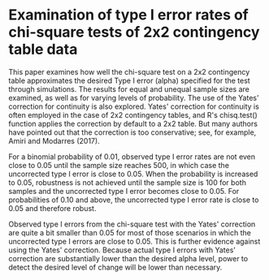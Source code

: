 # Examination of type I error rates of chi-square tests of 2x2 contingency table data
This paper examines how well the chi-square test on a 2x2 contingency table approximates the desired Type I error (alpha) specified for the test through simulations. The results for equal and unequal sample sizes are examined, as well as for varying levels of probability. The use of the Yates' correction for continuity is also explored. Yates' correction for continuity is often employed in the case of 2x2 contingency tables, and R's chisq.test() function applies the correction by default to a 2x2 table. But many authors have pointed out that the correction is too conservative; see, for example, Amiri and Modarres (2017).

For a binomial probability of 0.01, observed type I error rates are not even close to 0.05 until the sample size reaches 500, in which case the uncorrected type I error is close to 0.05. When the probability is increased to 0.05, robustness is not achieved until the sample size is 100 for both samples and the uncorrected type I error becomes close to 0.05. For probabilities of 0.10 and above, the uncorrected type I error rate is close to 0.05 and therefore robust.

Observed type I errors from the chi-square test with the Yates' correction are quite a bit smaller than 0.05 for most of those scenarios in which the uncorrected type I errors are close to 0.05. This is further evidence against using the Yates' correction. Because actual type I errors with Yates' correction are substantially lower than the desired alpha level, power to detect the desired level of change will be lower than necessary.
